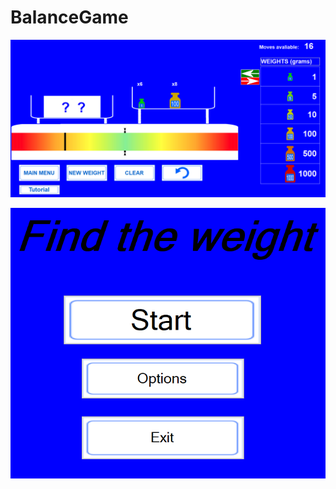 # BalanceGame

![PCB](./BalanceGame/Media/OverView.png)


![Schematic](./BalanceGame/Media/menu-image.png)